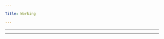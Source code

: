 ```yaml
---

Title: Working

---
```


<VocabWord translation_en="Job" />
<VocabWord translation_en="To work" />
<VocabWord translation_en="Company" />

--------------------------------------------------

<VocabWord translation_en="Boss" />
<VocabWord translation_en="Coworkers" />

--------------------------------------------------

<VocabWord translation_en="Meeting" />
<VocabWord translation_en="Document" />
<VocabWord translation_en="Computer" />
<VocabWord translation_en="Client" />
